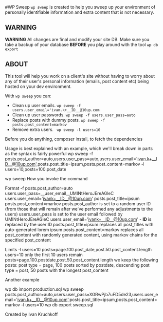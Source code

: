 #WP Sweep
``wp sweep`` is created to help you sweep up your environment of personally identifiable information and extra content that is not necessary. 

## WARNING ##
__WARNING__ All changes are final and modify your site DB. Make sure you take a backup of your database __BEFORE__ you play around with the tool ``wp db export``

## ABOUT ##

This tool will help you work on a client's site without having to worry about any of their user's personal information (emails, post content etc) being hosted on your dev environment.

With ``wp sweep`` you can:

  *  Clean up user emails. ``wp sweep -f users.user_email='ivan.k+__ID__@10up.com``
  *  Clean up user passwords. ``wp sweep -f users.user_pass=auto``
  *  Replace posts with dummy posts. ``wp sweep -f posts.post_content=markov``
  *  Remove extra users. `` wp sweep -l users=10``

Before you do anything, composer install, to fetch the dependencies

Usage is best explained with an example, which we'll break down in parts as the syntax is fairly powerful
wp sweep -f posts.post_author=auto,users.user_pass=auto,users.user_email='ivan.k+__ID__@10up.com',posts.post_title=ipsum,posts.post_content=markov -l users=10,posts=100.post_date

wp sweep
How you invoke the command

Format
-f posts.post_author=auto users.user_pass=__user_email__UMINtHeroJEreAGleC users.user_email='ivank+__ID__@10up.com' posts.post_title=ipsum posts.post_content=markov
posts.post_author is set to a random user ID (from those that will remain after we've performed any adjustments to the users)
users.user_pass is set to the user email followed by UMINtHeroJEreAGleC
users.user_email='ivank+__ID__@10up.com' - __ID__ is replaced by the user ID
posts.post_title=ipsum replaces all post_titles with auto-generated lorem ipsum
posts.post_content=markov replaces all post_content with randomly generated content, using markov chains for the specified post_content

Limits
-l users=10 posts=page.100.post_date,post.50.post_content.length
users=10 only the first 10 users remain
posts=page.100.postdate,post.50.post_content.length we keep the following posts:
 post type = page, 100 posts sorted by postdate, descending
 post type = post, 50 posts with the longest post_content


Another example

wp db import production.sql
wp sweep posts.post_author=auto,users.user_pass=XGRwPjb7uFD5de23,users.user_email='ivan.k+__ID__@10up.com',posts.post_title=ipsum,posts.post_content=markov -l users=10
wp db export sweep.sql

Created by Ivan Kruchkoff 
